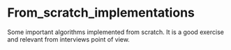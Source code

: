 # From_scratch_implementations
Some important algorithms implemented from scratch. It is a good exercise and relevant from interviews point of view.
